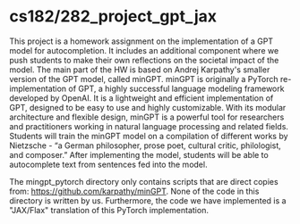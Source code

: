 # cs182/282_project_gpt_jax

This project is a homework assignment on the implementation of a GPT model for autocompletion. It includes an additional component where we push students to make their own reflections on the societal impact of the model. The main part of the HW is based on Andrej Karpathy's smaller version of the GPT model, called minGPT. minGPT is originally a PyTorch re-implementation of GPT, a highly successful language modeling framework developed by OpenAI. It is a lightweight and efficient implementation of GPT, designed to be easy to use and highly customizable. With its modular architecture and flexible design, minGPT is a powerful tool for researchers and practitioners working in natural language processing and related fields. Students will train the minGPT model on a compilation of different works by Nietzsche - “a German philosopher, prose poet, cultural critic, philologist, and composer.” After implementing the model, students will be able to autocomplete text from sentences fed into the model.

The mingpt_pytorch directory only contains scripts that are direct copies from: https://github.com/karpathy/minGPT. None of the code in this directory is written by us. Furthermore, the code we have implemented is a "JAX/Flax" translation of this PyTorch implementation.
